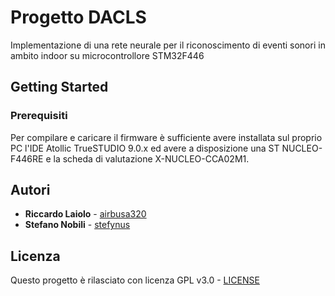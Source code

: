  # Progetto DACLS
 
 Implementazione di una rete neurale per il riconoscimento di eventi sonori in ambito indoor su microcontrollore STM32F446
 
 ## Getting Started
 ### Prerequisiti
 
 Per compilare e caricare il firmware è sufficiente avere installata sul proprio PC l'IDE Atollic TrueSTUDIO 9.0.x ed avere a disposizione una ST NUCLEO-F446RE e la scheda di valutazione X-NUCLEO-CCA02M1.
 
## Autori
 
 * **Riccardo Laiolo** - [airbusa320](https://github.com/airbusa320)
 * **Stefano Nobili** - [stefynus](https://github.com/stefynus)
 
 ## Licenza
 
 Questo progetto è rilasciato con licenza GPL v3.0 - [LICENSE](LICENSE)
